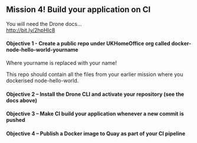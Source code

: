 ## Mission 4! Build your application on CI​

You will need the Drone docs...  
http://bit.ly/2hpHIc8

#### Objective 1 - Create a public repo under UKHomeOffice org called docker-node-hello-world-yourname 
Where yourname is replaced with your name!

This repo should contain all the files from your earlier mission where you dockerised node-hello-world.

#### Objective 2 – Install the Drone CLI and activate your repository​ (see the docs above)

#### Objective 3 – Make CI build your application whenever a new commit is pushed​

#### Objective 4 – Publish a Docker image to Quay as part of your CI pipeline​
